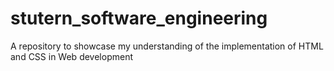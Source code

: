 # stutern_software_engineering
A repository to showcase my understanding of the implementation of HTML and CSS in Web development
